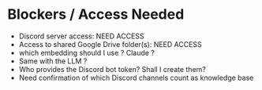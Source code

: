 # Blockers / Access Needed

- Discord server access: NEED ACCESS
- Access to shared Google Drive folder(s): NEED ACCESS
- which embedding should I use ? Claude ?
- Same with the LLM ?
- Who provides the Discord bot token? Shall I create them?
- Need confirmation of which Discord channels count as knowledge base
